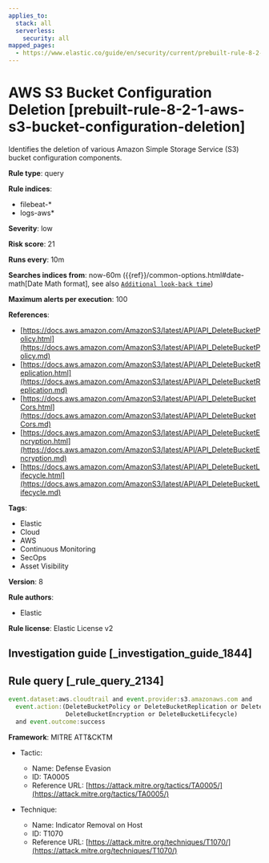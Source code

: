 ```yaml
---
applies_to:
  stack: all
  serverless:
    security: all
mapped_pages:
  - https://www.elastic.co/guide/en/security/current/prebuilt-rule-8-2-1-aws-s3-bucket-configuration-deletion.html
---
```


# AWS S3 Bucket Configuration Deletion [prebuilt-rule-8-2-1-aws-s3-bucket-configuration-deletion]

Identifies the deletion of various Amazon Simple Storage Service (S3) bucket configuration components.

**Rule type**: query

**Rule indices**:

* filebeat-*
* logs-aws*

**Severity**: low

**Risk score**: 21

**Runs every**: 10m

**Searches indices from**: now-60m ({{ref}}/common-options.html#date-math[Date Math format], see also [`Additional look-back time`](docs-content://solutions/security/detect-and-alert/create-detection-rule.md#rule-schedule))

**Maximum alerts per execution**: 100

**References**:

* [https://docs.aws.amazon.com/AmazonS3/latest/API/API_DeleteBucketPolicy.html](https://docs.aws.amazon.com/AmazonS3/latest/API/API_DeleteBucketPolicy.md)
* [https://docs.aws.amazon.com/AmazonS3/latest/API/API_DeleteBucketReplication.html](https://docs.aws.amazon.com/AmazonS3/latest/API/API_DeleteBucketReplication.md)
* [https://docs.aws.amazon.com/AmazonS3/latest/API/API_DeleteBucketCors.html](https://docs.aws.amazon.com/AmazonS3/latest/API/API_DeleteBucketCors.md)
* [https://docs.aws.amazon.com/AmazonS3/latest/API/API_DeleteBucketEncryption.html](https://docs.aws.amazon.com/AmazonS3/latest/API/API_DeleteBucketEncryption.md)
* [https://docs.aws.amazon.com/AmazonS3/latest/API/API_DeleteBucketLifecycle.html](https://docs.aws.amazon.com/AmazonS3/latest/API/API_DeleteBucketLifecycle.md)

**Tags**:

* Elastic
* Cloud
* AWS
* Continuous Monitoring
* SecOps
* Asset Visibility

**Version**: 8

**Rule authors**:

* Elastic

**Rule license**: Elastic License v2

## Investigation guide [_investigation_guide_1844]



## Rule query [_rule_query_2134]

```js
event.dataset:aws.cloudtrail and event.provider:s3.amazonaws.com and
  event.action:(DeleteBucketPolicy or DeleteBucketReplication or DeleteBucketCors or
                DeleteBucketEncryption or DeleteBucketLifecycle)
  and event.outcome:success
```

**Framework**: MITRE ATT&CKTM

* Tactic:

    * Name: Defense Evasion
    * ID: TA0005
    * Reference URL: [https://attack.mitre.org/tactics/TA0005/](https://attack.mitre.org/tactics/TA0005/)

* Technique:

    * Name: Indicator Removal on Host
    * ID: T1070
    * Reference URL: [https://attack.mitre.org/techniques/T1070/](https://attack.mitre.org/techniques/T1070/)



